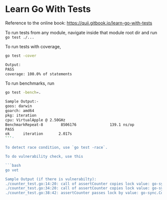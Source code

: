 # Learn Go With Tests

Reference to the online book: <https://quii.gitbook.io/learn-go-with-tests>

To run tests from any module, navigate inside that module root dir and run `go test ./...`

To run tests with coverage,

```bash
go test -cover

Output:
PASS
coverage: 100.0% of statements
```

To run benchmarks, run

```bash
go test -bench=.

Sample Output:-
goos: darwin
goarch: amd64
pkg: iteration
cpu: VirtualApple @ 2.50GHz
BenchmarkRepeat-8        8506176               139.1 ns/op
PASS
ok      iteration       2.017s
```'

To detect race condition, use `go test -race`.

To do vulnerability check, use this

```bash
go vet

Sample Output (if there is vulnerabilty):
./counter_test.go:14:20: call of assertCounter copies lock value: go-sync.Counter
./counter_test.go:34:20: call of assertCounter copies lock value: go-sync.Counter
./counter_test.go:38:42: assertCounter passes lock by value: go-sync.Counter
```
